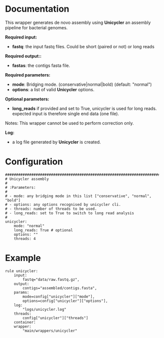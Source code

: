 # Documentation

This wrapper generates de novo assembly using **Unicycler** an assembly pipeline for bacterial genomes.

**Required input:**

- **fastq**: the input fastq files. Could be short (paired or not) or long reads

**Required output::**

- **fastas**: the contigs fasta file.

**Required parameters:**

- **mode**: Bridging mode. (conservative|normal|bold) (default: "normal")
- **options**: a list of valid **Unicycler** options.

**Optional parameters:**

- **long_reads** if provided and set to True, unicycler is used for long reads.
  expected input is therefore single end data (one file).

Notes: This wrapper cannot be used to perform correction only.

**Log:**

- a log file generated by **Unicycler** is created.


# Configuration


    ##############################################################################
    # Unicycler assembly
    #
    # :Parameters:
    #
    # - mode: any bridging mode in this list ["conservative", "normal", "bold"]
    # - options: any options recognised by unicycler cli.
    # - threads: number of threads to be used.
    # - long_reads: set to True to switch to long read analysis
    #
    unicycler:
        mode: "normal"
        long_reads: True # optional
        options: ""
        threads: 4


# Example

    rule unicycler:
        input:
            fastq="data/raw.fastq.gz",
        output:
            contigs="assembled/contigs.fasta",
        params:
            mode=config["unicycler"]["mode"],
            options=config["unicycler"]["options"],
        log:
            "logs/unicycler.log"
        threads:
            config["unicycler"]["threads"]
        container: 
        wrapper:
            "main/wrappers/unicycler"

